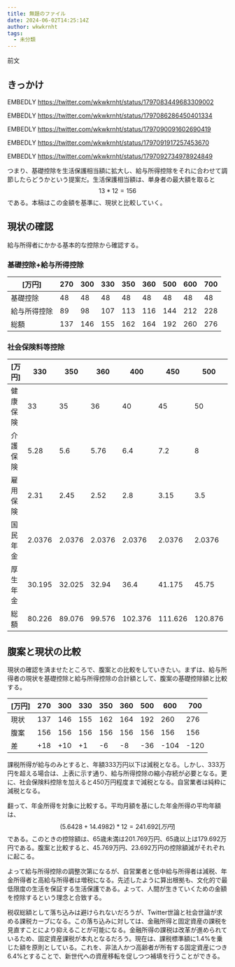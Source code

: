```yaml
---
title: 無題のファイル
date: 2024-06-02T14:25:14Z
author: wkwkrnht
tags:
  - 未分類
---
```


前文

## きっかけ

EMBEDLY https://twitter.com/wkwkrnht/status/1797083449683309002

EMBEDLY https://twitter.com/wkwkrnht/status/1797086286450401334

EMBEDLY https://twitter.com/wkwkrnht/status/1797090091602690419

EMBEDLY https://twitter.com/wkwkrnht/status/1797091917257453670

EMBEDLY https://twitter.com/wkwkrnht/status/1797092734978924849

つまり、基礎控除を生活保護相当額に拡大し、給与所得控除をそれに合わせて調節したらどうかという提案だ。生活保護相当額は、単身者の最大額を取ると$$
13*12=156
$$である。本稿はこの金額を基準に、現状と比較していく。

## 現状の確認

給与所得者にかかる基本的な控除から確認する。

### 基礎控除+給与所得控除

| [万円]   | 270 | 300 | 330 | 350 | 360 | 500 | 600 | 700 |
| ------ | --- | --- | --- | --- | --- | --- | --- | --- |
| 基礎控除   | 48  | 48  | 48  | 48  | 48  | 48  | 48  | 48  |
| 給与所得控除 | 89  | 98  | 107 | 113 | 116 | 144 | 212 | 228 |
| 総額     | 137 | 146 | 155 | 162 | 164 | 192 | 260 | 276 |

### 社会保険料等控除

| [万円] | 330    | 350    | 360    | 400     | 450     | 500     | 600     | 700     |
| ---- | ------ | ------ | ------ | ------- | ------- | ------- | ------- | ------- |
| 健康保険 | 33     | 35     | 36     | 40      | 45      | 50      | 60      | 70      |
| 介護保険 | 5.28   | 5.6    | 5.76   | 6.4     | 7.2     | 8       | 9.6     | 11.2    |
| 雇用保険 | 2.31   | 2.45   | 2.52   | 2.8     | 3.15    | 3.5     | 4.2     | 4.9     |
| 国民年金 | 2.0376 | 2.0376 | 2.0376 | 2.0376  | 2.0376  | 2.0376  | 2.0376  | 2.0376  |
| 厚生年金 | 30.195 | 32.025 | 32.94  | 36.4    | 41.175  | 45.75   | 54.9    | 64.05   |
| 総額   | 80.226 | 89.076 | 99.576 | 102.376 | 111.626 | 120.876 | 146.376 | 162.876 |

## 腹案と現状の比較

現状の確認を済ませたところで、腹案との比較をしていきたい。まずは、給与所得者の現状を基礎控除と給与所得控除の合計額として、腹案の基礎控除額と比較する。

| [万円] | 270 | 300 | 330 | 350 | 360 | 500 | 600  | 700  |
| ---- | --- | --- | --- | --- | --- | --- | ---- | ---- |
| 現状   | 137 | 146 | 155 | 162 | 164 | 192 | 260  | 276  |
| 腹案   | 156 | 156 | 156 | 156 | 156 | 156 | 156  | 156  |
| 差    | +18 | +10 | +1  | -6  | -8  | -36 | -104 | -120 |

課税所得が給与のみとすると、年額333万円以下は減税となる。しかし、333万円を超える場合は、上表に示す通り、給与所得控除の縮小存続が必要となる。更に、社会保険料控除を加えると450万円程度まで減税となる。自営業者は純粋に減税となる。

翻って、年金所得を対象に比較する。平均月額を基にした年金所得の平均年額は、$$
(5.6428+14.4982)*12=241.692[万円]
$$である。このときの控除額は、65歳未満は201.769万円、65歳以上は179.692万円である。腹案と比較すると、45.769万円、23.692万円の控除額減がそれぞれに起こる。

よって給与所得控除の調整次第になるが、自営業者と低中給与所得者は減税、年金所得者と高給与所得者は増税になる。先述したように算出根拠も、文化的で最低限度の生活を保証する生活保護である。よって、人間が生きていくための金額を控除するという理念と合致する。

税収総額として落ち込みは避けられないだろうが、Twitter世論と社会世論が求める課税カーブになる。この落ち込みに対しては、金融所得と固定資産の課税を見直すことにより抑えることが可能になる。金融所得の課税は改革が進められているため、固定資産課税が本丸となるだろう。現在は、課税標準額に1.4%を乗じた額を原則としている。これを、非法人かつ高齢者が所有する固定資産につき6.4%とすることで、新世代への資産移転を促しつつ補填を行うことができる。




